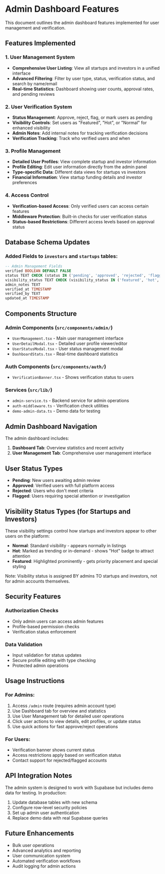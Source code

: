 # Admin Dashboard Features

This document outlines the admin dashboard features implemented for user management and verification.

## Features Implemented

### 1. User Management System

- **Comprehensive User Listing**: View all startups and investors in a unified interface
- **Advanced Filtering**: Filter by user type, status, verification status, and search by name/email
- **Real-time Statistics**: Dashboard showing user counts, approval rates, and pending reviews

### 2. User Verification System

- **Status Management**: Approve, reject, flag, or mark users as pending
- **Visibility Controls**: Set users as "Featured", "Hot", or "Normal" for enhanced visibility
- **Admin Notes**: Add internal notes for tracking verification decisions
- **Verification Tracking**: Track who verified users and when

### 3. Profile Management

- **Detailed User Profiles**: View complete startup and investor information
- **Profile Editing**: Edit user information directly from the admin panel
- **Type-specific Data**: Different data views for startups vs investors
- **Financial Information**: View startup funding details and investor preferences

### 4. Access Control

- **Verification-based Access**: Only verified users can access certain features
- **Middleware Protection**: Built-in checks for user verification status
- **Status-based Restrictions**: Different access levels based on approval status

## Database Schema Updates

### Added Fields to `investors` and `startups` tables:

```sql
-- Admin Management Fields
verified BOOLEAN DEFAULT FALSE
status TEXT CHECK (status IN ('pending', 'approved', 'rejected', 'flagged')) DEFAULT 'pending'
visibility_status TEXT CHECK (visibility_status IN ('featured', 'hot', 'normal'))
admin_notes TEXT
verified_at TIMESTAMP
verified_by TEXT
updated_at TIMESTAMP
```

## Components Structure

### Admin Components (`src/components/admin/`)

- `UserManagement.tsx` - Main user management interface
- `UserDetailModal.tsx` - Detailed user profile viewer/editor
- `UserStatusModal.tsx` - User status management modal
- `DashboardStats.tsx` - Real-time dashboard statistics

### Auth Components (`src/components/auth/`)

- `VerificationBanner.tsx` - Shows verification status to users

### Services (`src/lib/`)

- `admin-service.ts` - Backend service for admin operations
- `auth-middleware.ts` - Verification check utilities
- `demo-admin-data.ts` - Demo data for testing

## Admin Dashboard Navigation

The admin dashboard includes:

1. **Dashboard Tab**: Overview statistics and recent activity
2. **User Management Tab**: Comprehensive user management interface

## User Status Types

- **Pending**: New users awaiting admin review
- **Approved**: Verified users with full platform access
- **Rejected**: Users who don't meet criteria
- **Flagged**: Users requiring special attention or investigation

## Visibility Status Types (for Startups and Investors)

These visibility settings control how startups and investors appear to other users on the platform:

- **Normal**: Standard visibility - appears normally in listings
- **Hot**: Marked as trending or in-demand - shows "Hot" badge to attract attention
- **Featured**: Highlighted prominently - gets priority placement and special styling

Note: Visibility status is assigned BY admins TO startups and investors, not for admin accounts themselves.

## Security Features

### Authorization Checks

- Only admin users can access admin features
- Profile-based permission checks
- Verification status enforcement

### Data Validation

- Input validation for status updates
- Secure profile editing with type checking
- Protected admin operations

## Usage Instructions

### For Admins:

1. Access `/admin` route (requires admin account type)
2. Use Dashboard tab for overview and statistics
3. Use User Management tab for detailed user operations
4. Click user actions to view details, edit profiles, or update status
5. Use quick actions for fast approve/reject operations

### For Users:

- Verification banner shows current status
- Access restrictions apply based on verification status
- Contact support for rejected/flagged accounts

## API Integration Notes

The admin system is designed to work with Supabase but includes demo data for testing. In production:

1. Update database tables with new schema
2. Configure row-level security policies
3. Set up admin user authentication
4. Replace demo data with real Supabase queries

## Future Enhancements

- Bulk user operations
- Advanced analytics and reporting
- User communication system
- Automated verification workflows
- Audit logging for admin actions
